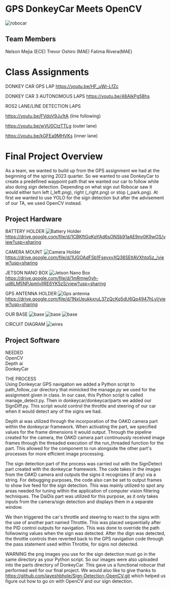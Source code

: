 # GPS DonkeyCar Meets OpenCV
  ![robocar](https://github.com/UCSD-ECEMAE-148/spring-2023-final-project-team-11/blob/381a6774dd6c780c78b22fd4cef08677185b0f17/robocar.png)

## Team Members 
Nelson Mejia (ECE) 
Trevor Oshiro (MAE)
Fatima Rivera(MAE)

# Class Assignments
DONKEY CAR GPS LAP
https://youtu.be/HF_uWr-LfZc 

DONKEY CAR 3 AUTONOMOUS LAPS
https://youtu.be/48AIkPg58hs

ROS2 LANE/LINE DETECTION LAPS

https://youtu.be/FVdoV9Ju1tA (line following)

https://youtu.be/wVU0CtzTTLg (outer lane)

https://youtu.be/kGFEa9MHVKs (inner lane) 

# Final Project Overview 
As a team, we wanted to build up from the GPS assignment we had at the beginning of the spring 2023 quarter. So we wanted to use DonkeyCar to create a predefined waypoint path that we wanted our car to follow while also doing sign detection. Depending on what sign out Robocar saw it would either turn left (_left.png), right (_right.png) or stop (_park.png). At first we wanted to use YOLO for the sign detection but after the advisement of our TA, we used OpenCV instead. 
## Project Hardware
BATTERY HOLDER
![Battery Holder](https://github.com/UCSD-ECEMAE-148/spring-2023-final-project-team-11/blob/1f2ff2040c63c73849d0fed2d56ef6b0848c5629/battery%20holder.png)
https://drive.google.com/file/d/1CBKftGoKpYAd6sONSb91aAE9nv0K9wOS/view?usp=sharing 

CAMERA MOUNT
![Camera Holder](https://github.com/UCSD-ECEMAE-148/spring-2023-final-project-team-11/blob/95d3698ba76fe9bdd440be4e1cb2df6f27e9c0b1/cameramount.png)
https://drive.google.com/file/d/1UGOAdFSb1FseyxyXQ38SEtlAVXhtqSz_/view?usp=sharing 

JETSON NANO BOX
![Jetson Nano Box](https://github.com/UCSD-ECEMAE-148/spring-2023-final-project-team-11/blob/2ad4946b3deb140e450b29f611d32e5377afdae4/jetsonnano.png)
https://drive.google.com/file/d/1mRmjw0yh-ud6LM5NPJpmIvlIRE6YK5zS/view?usp=sharing

GPS ANTENNA HOLDER
![Gps antenna](https://github.com/UCSD-ECEMAE-148/spring-2023-final-project-team-11/blob/29044bc4fc2926ed3c90b616b73a5f8f6f5585c7/gpsantennabox.png)
https://drive.google.com/file/d/1NxUeukkxruL37zQcKq5dU6Qp4947hLyl/view?usp=sharing 

OUR BASE
![base](https://github.com/UCSD-ECEMAE-148/spring-2023-final-project-team-11/blob/b4bb2b8e3c5cfcfc6559e24f26d613ec78e2cb63/top.png)
![base](https://github.com/UCSD-ECEMAE-148/spring-2023-final-project-team-11/blob/f0288253a1da134d82cac0e02485542b9c3a0a17/view.png)
![base](https://github.com/UCSD-ECEMAE-148/spring-2023-final-project-team-11/blob/903045cc1f24e84ae3c78fb32253ca0b6a2ae88d/actual.png)

CIRCUIT DIAGRAM
![wires](https://github.com/UCSD-ECEMAE-148/spring-2023-final-project-team-11/blob/966e17f99d5ce88e912dde342c222c295c03093d/circut.png) 


## Project Software
NEEDED                                                                                                                                                                                                                                 
OpenCV                                                                                                                                                                                                                       
Depth ai                                                                                                                                                                                                                                           
DonkeyCar                      

THE PROCESS                                                                                                                                                                                                                     
Using Donkeycar GPS navigation we added a Python script to path_follow_car directory that mimicked the manage.py we used for the assignment given in class. In our case, this Python script is called manage_detect.py. Then in donkeycar/donkeycar/parts we added our SignDiff.py. This script would control the throttle and steering of our car when it would detect any of the signs we had. 

Depth ai was utilized through the incorporation of the OAKD camera part within the donkeycar framework. When activating the part, we specified values for the frame dimensions it would output. Through the pipeline created for the camera, the OAKD camera part continuously received image frames through the threaded execution of the run_threaded function for the part. This allowed for the component to run alongside the other part's processes for more efficient image processing. 

The sign detection part of the process was carried out with the SignDetect part created with the donkeycar framework. The code takes in the images from the OAKD camera and outputs the signs it recognizes (if any) via a string. For debugging purposes, the code also can be set to output frames to show live feed for the sign detection. This was mainly utilized to spot any areas needed for tuning within the application of computer vision filtering techniques. The DaiDis part was utilized for this purpose, as it only takes inputs from the camera/sign detection and displays them in a separate window.

We then triggered the car's throttle and steering to react to the signs with the use of another part named Throttle. This was placed sequentially after the PID control outputs for navigation. This was done to override the path follwowing values when the sign was detected. After the dign was detected, the throttle controls then reverted back to the GPS navigation code through the pass statement used within Throttle, for signs not detected. 

WARNING the png images you use for the sign detection must go in the same directory as your Python script. So our images were also uploaded into the parts directory of DonkeyCar. This gave us a functional robocar that performed well for our final project. 
We would also like to give thanks to https://github.com/jayeshbhole/Sign-Detection-OpenCV.git which helped us figure out how to go on with OpenCV and our sign detection. 



